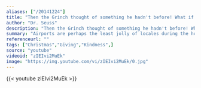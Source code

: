 ```yaml
---
aliases: ["/20141224"]
title: "Then the Grinch thought of something he hadn't before! What if Christmas, he thought, doesn't come from a store. What if Christmas...perhaps...means a little bit more!"
author: "Dr. Seuss"
description: "Then the Grinch thought of something he hadn't before! What if Christmas, he thought, doesn't come from a store. What if Christmas...perhaps...means a little bit more! - Dr. Seuss quotes from GetInspired365.com"
summary: "Airports are perhaps the least jolly of locales during the holiday season, generally filled with disgruntled people facing delays, lost luggage and other mishaps. But, thanks to WestJet, one gaggle of weary travelers was treated to a Christmas miracle that turned an airport into Santa's workshop. The Canadian airline, with the help of a virtual and tech-savvy Santa Claus, learned what passengers at the Toronto and Hamilton International Airports — who were waiting to board flights to Calgary "
referenceurl: ""
tags: ["Christmas","Giving","Kindness",]
source: "youtube"
videoid: "zIEIvi2MuEk"
image: "https://img.youtube.com/vi/zIEIvi2MuEk/0.jpg"
---
```


{{< youtube zIEIvi2MuEk >}}
